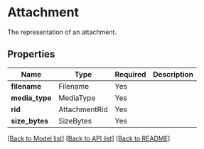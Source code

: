 # Attachment

The representation of an attachment.

## Properties
| Name | Type | Required | Description |
| ------------ | ------------- | ------------- | ------------- |
**filename** | Filename | Yes |  |
**media_type** | MediaType | Yes |  |
**rid** | AttachmentRid | Yes |  |
**size_bytes** | SizeBytes | Yes |  |


[[Back to Model list]](../../README.md#documentation-for-models) [[Back to API list]](../../README.md#documentation-for-api-endpoints) [[Back to README]](../../README.md)
